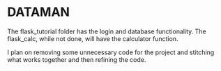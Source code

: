 # DATAMAN

The flask_tutorial folder has the login and database functionality.
The flask_calc, while not done, will have the calculator function.

I plan on removing some unnecessary code for the project and stitching what works together and then refining the code.
